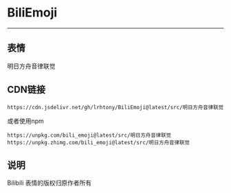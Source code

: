 # BiliEmoji
---
## 表情
明日方舟音律联觉
## CDN链接
```
https://cdn.jsdelivr.net/gh/lrhtony/BiliEmoji@latest/src/明日方舟音律联觉
```
或者使用npm
```
https://unpkg.com/bili_emoji@latest/src/明日方舟音律联觉
https://unpkg.zhimg.com/bili_emoji@latest/src/明日方舟音律联觉
```
## 说明
Bilibili 表情的版权归原作者所有
